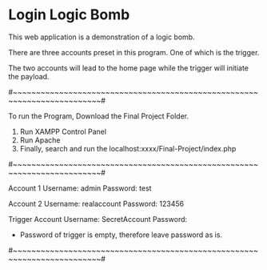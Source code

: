 # Login Logic Bomb

This web application is a demonstration of a logic bomb.

There are three accounts preset in this program. One of which is the trigger.

The two accounts will lead to the home page while the trigger will initiate the payload.

#~~~~~~~~~~~~~~~~~~~~~~~~~~~~~~~~~~~~~~~~~~~~~~~~~~~~~~~~~~~~~~~~~~~~~~~~~#

To run the Program, Download the Final Project Folder.

1) Run XAMPP Control Panel
2) Run Apache
3) Finally, search and run the localhost:xxxx/Final-Project/index.php

#~~~~~~~~~~~~~~~~~~~~~~~~~~~~~~~~~~~~~~~~~~~~~~~~~~~~~~~~~~~~~~~~~~~~~~~~~#

Account 1
Username: admin
Password: test

Account 2
Username: realaccount
Password: 123456

Trigger Account
Username: SecretAccount
Password:

* Password of trigger is empty, therefore leave password as is.

#~~~~~~~~~~~~~~~~~~~~~~~~~~~~~~~~~~~~~~~~~~~~~~~~~~~~~~~~~~~~~~~~~~~~~~~~~#